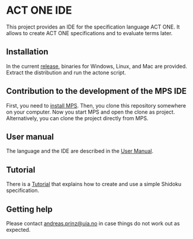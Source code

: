 # ACT ONE IDE
This project provides an IDE for the specification language ACT ONE. 
It allows to create ACT ONE specifications and to evaluate terms later.

## Installation
In the current [release](/../../releases), binaries for Windows, Linux, and Mac are provided.
Extract the distribution and run the actone script.

## Contribution to the development of the MPS IDE
First, you need to [install MPS](https://www.jetbrains.com/mps/download).
Then, you clone this repository somewhere on your computer.
Now you start MPS and open the clone as project.
Alternatively, you can clone the project directly from MPS.

## User manual
The language and the IDE are described in the [User Manual](documentation/UserManual.md).

## Tutorial
There is a [Tutorial](documentation/Tutorial.md) that explains how to create and use a simple Shidoku specification.

## Getting help
Please contact andreas.prinz@uia.no in case things do not work out as expected.
